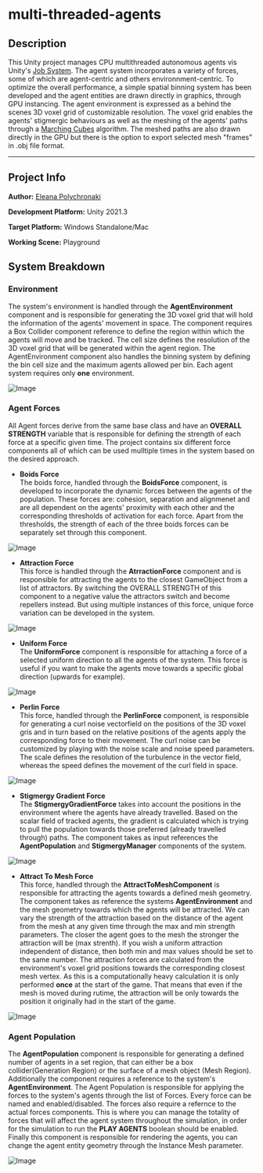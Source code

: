 # multi-threaded-agents

## Description
This Unity project manages CPU multithreaded autonomous agents vis Unity's [Job System](https://docs.unity3d.com/Manual/JobSystem.html). The agent system incorporates a variety of forces, some of which are agent-centric and others environnment-centric. To optimize the overall performance, a simple spatial binning system has been developed and the agent entities are drawn directly in graphics, through GPU instancing. The agent environment is expressed as a behind the scenes 3D voxel grid of customizable resolution. The voxel grid enables the agents' stigmergic behaviours as well as the meshing of the agents' paths through a [Marching Cubes](https://en.wikipedia.org/wiki/Marching_cubes) algorithm. The meshed paths are also drawn directly in the GPU but there is the option to export selected mesh "frames" in .obj file format. 

---

## Project Info

**Author:** 
[Eleana Polychronaki](https://github.com/EleanaPol)

**Development Platform:**
Unity 2021.3

**Target Platform:**
Windows Standalone/Mac

**Working Scene:**
Playground

## System Breakdown
### Environment
The system's environment is handled through the **AgentEnvironment** component and is responsible for generating the 3D voxel grid that will hold the information of the agents' movement in space. The component requires a Box Collider component reference to define the region within which the agents will move and be tracked. The cell size defines the resolution of the 3D voxel grid that will be generated within the agent region. The AgentEnvironment component also handles the binning system by defining the bin cell size and the maximum agents allowed per bin. Each agent system requires only  **one** environment.  

![Image](https://github.com/EleanaPol/multi-threaded-agents/blob/main/Documentation/Environment.PNG)

### Agent Forces
All Agent forces derive from the same base class and have an **OVERALL STRENGTH** variable that is responsible for defining the strength of each force at a specific given time. The project contains six different force components all of which can be used mulltiple times in the system based on the desired approach.
* **Boids Force**  
The boids force, handled through the **BoidsForce** component, is developed to incorporate the dynamic forces between the agents of the population. These forces are: cohesion, separation and alignmenet and are all dependent on the agents' proximity with each other and the corresponding thresholds of activation for each force. Apart from the thresholds, the strength of each of the three boids forces can be separately set through this component.  

![Image](https://github.com/EleanaPol/multi-threaded-agents/blob/main/Documentation/Boids.PNG)
* **Attraction Force**  
This force is handled through the **AtrractionForce** component and is responsible for attracting the agents to the closest GameObject from a list of attractors. By switching the OVERALL STRENGTH of this component to a negative value the attractors switch and become repellers instead. But using multiple instances of this force, unique force variation can be developed in the system.  

![Image](https://github.com/EleanaPol/multi-threaded-agents/blob/main/Documentation/Attraction.PNG)  
* **Uniform Force**  
The **UniformForce** component is responsible for attaching a force of a selected uniform direction to all the agents of the system. This force is useful if you want to make the agents move towards a specific global direction (upwards for example).  

![Image](https://github.com/EleanaPol/multi-threaded-agents/blob/main/Documentation/Uniform.PNG)
* **Perlin Force**  
This force, handled through the **PerlinForce** component, is responsible for generating a curl noise vectorfield on the positions of the 3D voxel gris and in turn based on the relative positions of the agents apply the corresponding force to their movement. The curl noise can be customized by playing with the noise scale and noise speed parameters. The scale defines the resolution of the turbulence in the vector field, whereas the speed defines the movement of the curl field in space.  

![Image](https://github.com/EleanaPol/multi-threaded-agents/blob/main/Documentation/Perlin.PNG)
* **Stigmergy Gradient Force**  
The **StigmergyGradientForce** takes into account the positions in the environment where the agents have already travelled. Based on the scalar field of tracked agents, the gradient is calculated which is trying to pull the population towards those preferred (already travelled through) paths. The component takes as input references the **AgentPopulation** and **StigmergyManager** components of the system.  

![Image](https://github.com/EleanaPol/multi-threaded-agents/blob/main/Documentation/Stigmergy.PNG)
* **Attract To Mesh Force**  
This force, handled through the **AttractToMeshComponent** is responsible for attracting the agents towards a defined mesh geometry. The component takes as reference the systems **AgentEnvironment** and the mesh geometry towards which the agents will be attracted. We can vary the strength of the attraction based on the distance of the agent from the mesh at any given time through the max and min strength parameters. The closer the agent goes to the mesh the stronger the attraction will be (max strenth). If you wish a uniform attraction independent of distance, then both min and max values should be set to the same number. The attraction forces are calculated from the environment's voxel grid positions towards the corresponding closest mesh vertex. As this is a computationally heavy calculation it is only performed **once** at the start of the game. That means that even if the mesh is moved during rutime, the attraction will be only towards the position it originally had in the start of the game.  

![Image](https://github.com/EleanaPol/multi-threaded-agents/blob/main/Documentation/MeshAttract.PNG)
### Agent Population
The **AgentPopulation** component is responsible for generating a defined number of agents in a set region, that can either be a box collider(Generation Region) or the surface of a mesh object (Mesh Region). Additionally the component requires a reference to the system's **AgentEnvironment**. The Agent Population is responsible for applying the forces to the system's agents through the list of Forces. Every force can be named and enabled/disabled. The forces also require a refernce to the actual forces components. This is where you can manage the totality of forces that will affect the agent system throughout the simulation, in order for the simulation to run the **PLAY AGENTS** boolean should be enabled. Finally this component is responsible for rendering the agents, you can change the agent entity geometry through the Instance Mesh parameter.  

![Image](https://github.com/EleanaPol/multi-threaded-agents/blob/main/Documentation/Population.PNG)

